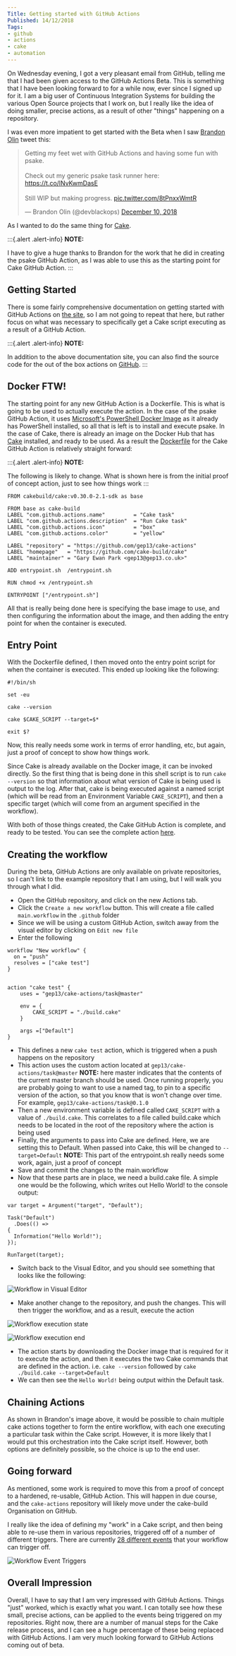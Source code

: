 ```yaml
---
Title: Getting started with GitHub Actions
Published: 14/12/2018
Tags:
- github
- actions
- cake
- automation
---
```


On Wednesday evening, I got a very pleasant email from GitHub, telling me that I had been given access to the GitHub Actions Beta.  This is something that I have been looking forward to for a while now, ever since I signed up for it.  I am a big user of Continuous Integration Systems for building the various Open Source projects that I work on, but I really like the idea of doing smaller, precise actions, as a result of other "things" happening on a repository.

I was even more impatient to get started with the Beta when I saw [Brandon Olin](https://twitter.com/devblackops) tweet this:

<blockquote class="twitter-tweet" data-lang="en"><p lang="en" dir="ltr">Getting my feet wet with GitHub Actions and having some fun with psake.<br><br>Check out my generic psake task runner here: <a href="https://t.co/lNvKwmDasE">https://t.co/lNvKwmDasE</a><br><br>Still WIP but making progress. <a href="https://t.co/8tPnxxWmtR">pic.twitter.com/8tPnxxWmtR</a></p>&mdash; Brandon Olin (@devblackops) <a href="https://twitter.com/devblackops/status/1072036355855671297?ref_src=twsrc%5Etfw">December 10, 2018</a></blockquote>
<script async src="https://platform.twitter.com/widgets.js" charset="utf-8"></script>

As I wanted to do the same thing for [Cake](https://cakebuild.net/).

:::{.alert .alert-info}
**NOTE:**

I have to give a huge thanks to Brandon for the work that he did in creating the psake GitHub Action, as I was able to use this as the starting point for Cake GitHub Action.
:::

## Getting Started

There is some fairly comprehensive documentation on getting started with GitHub Actions on [the site](https://developer.github.com/actions), so I am not going to repeat that here, but rather focus on what was necessary to specifically get a Cake script executing as a result of a GitHub Action.

:::{.alert .alert-info}
**NOTE:**

In addition to the above documentation site, you can also find the source code for the out of the box actions on [GitHub](https://github.com/actions).
:::

## Docker FTW!

The starting point for any new GitHub Action is a Dockerfile.  This is what is going to be used to actually execute the action.  In the case of the psake GitHub Action, it uses [Microsoft's PowerShell Docker Image](https://hub.docker.com/r/microsoft/powershell/) as it already has PowerShell installed, so all that is left is to install and execute psake.  In the case of Cake, there is already an image on the Docker Hub that has [Cake](https://hub.docker.com/r/cakebuild/cake) installed, and ready to be used.  As a result the [Dockerfile](https://github.com/gep13/cake-actions/blob/master/task/Dockerfile) for the Cake GitHub Action is relatively straight forward:

:::{.alert .alert-info}
**NOTE:**

The following is likely to change.  What is shown here is from the initial proof of concept action, just to see how things work
:::

```shell
FROM cakebuild/cake:v0.30.0-2.1-sdk as base

FROM base as cake-build
LABEL "com.github.actions.name"         = "Cake task"
LABEL "com.github.actions.description"  = "Run Cake task"
LABEL "com.github.actions.icon"         = "box"
LABEL "com.github.actions.color"        = "yellow"

LABEL "repository" = "https://github.com/gep13/cake-actions"
LABEL "homepage"   = "https://github.com/cake-build/cake"
LABEL "maintainer" = "Gary Ewan Park <gep13@gep13.co.uk>"

ADD entrypoint.sh  /entrypoint.sh

RUN chmod +x /entrypoint.sh

ENTRYPOINT ["/entrypoint.sh"]
```

All that is really being done here is specifying the base image to use, and then configuring the information about the image, and then adding the entry point for when the container is executed.

## Entry Point

With the Dockerfile defined, I then moved onto the entry point script for when the container is executed.  This ended up looking like the following:

```shell
#!/bin/sh

set -eu

cake --version

cake $CAKE_SCRIPT --target=$*

exit $?
```

Now, this really needs some work in terms of error handling, etc, but again, just a proof of concept to show how things work.

Since Cake is already available on the Docker image, it can be invoked directly.  So the first thing that is being done in this shell script is to run `cake --version` so that information about what version of Cake is being used is output to the log.  After that, cake is being executed against a named script (which will be read from an Environment Variable `CAKE_SCRIPT`), and then a specific target (which will come from an argument specified in the workflow).

With both of those things created, the Cake GitHub Action is complete, and ready to be tested.  You can see the complete action [here](https://github.com/gep13/cake-actions/tree/master/task).

## Creating the workflow

During the beta, GitHub Actions are only available on private repositories, so I can't link to the example repository that I am using, but I will walk you through what I did.

* Open the GitHub repository, and click on the new Actions tab.
* Click the `Create a new workflow` button.  This will create a file called `main.workflow` in the `.github` folder
* Since we will be using a custom GitHub Action, switch away from the visual editor by clicking on `Edit new file`
* Enter the following

```shell
workflow "New workflow" {
  on = "push"
  resolves = ["cake test"]
}


action "cake test" {
    uses = "gep13/cake-actions/task@master"

    env = {
        CAKE_SCRIPT = "./build.cake"
    }

    args =["Default"]
}
```

* This defines a new `cake test` action, which is triggered when a push happens on the repository
* This action uses the custom action located at `gep13/cake-actions/task@master` **NOTE:** here master indicates that the contents of the current master branch should be used.  Once running properly, you are probably going to want to use a named tag, to pin to a specific version of the action, so that you know that is won't change over time.  For example, `gep13/cake-actions/task@0.1.0`
* Then a new environment variable is defined called `CAKE_SCRIPT` with a value of `./build.cake`.  This correlates to a file called build.cake which needs to be located in the root of the repository where the action is being used
* Finally, the arguments to pass into Cake are defined.  Here, we are setting this to Default.  When passed into Cake, this will be changed to `--target=Default`  **NOTE:** This part of the entrypoint.sh really needs some work, again, just a proof of concept
* Save and commit the changes to the main.workflow
* Now that these parts are in place, we need a build.cake file.  A simple one would be the following, which writes out Hello World! to the console output:

```shell
var target = Argument("target", "Default");

Task("Default")
  .Does(() =>
{
  Information("Hello World!");
});

RunTarget(target);
```

* Switch back to the Visual Editor, and you should see something that looks like the following:

![Workflow in Visual Editor](https://gep13wpstorage.blob.core.windows.net/gep13/2018/12/14/workflow-in-visual-editor.png)

* Make another change to the repository, and push the changes.  This will then trigger the workflow, and as a result, execute the action

![Workflow execution state](https://gep13wpstorage.blob.core.windows.net/gep13/2018/12/14/workflow-execution-start.png)

![Workflow execution end](https://gep13wpstorage.blob.core.windows.net/gep13/2018/12/14/workflow-execution-end.png)

* The action starts by downloading the Docker image that is required for it to execute the action, and then it executes the two Cake commands that are defined in the action.  i.e. `cake --version` followed by `cake ./build.cake --target=Default`
* We can then see the `Hello World!` being output within the Default task.

## Chaining Actions

As shown in Brandon's image above, it would be possible to chain multiple cake actions together to form the entire workflow, with each one executing a particular task within the Cake script.  However, it is more likely that I would put this orchestration into the Cake script itself.  However, both options are definitely possible, so the choice is up to the end user.

## Going forward

As mentioned, some work is required to move this from a proof of concept to a hardened, re-usable, GitHub Action.  This will happen in due course, and the `cake-actions` repository will likely move under the cake-build Organisation on GitHub.

I really like the idea of defining my "work" in a Cake script, and then being able to re-use them in various repositories, triggered off of a number of different triggers.  There are currently [28 different events](https://developer.github.com/actions/creating-workflows/workflow-configuration-options/#events-supported-in-workflow-files) that your workflow can trigger off.

![Workflow Event Triggers](https://gep13wpstorage.blob.core.windows.net/gep13/2018/12/14/workflow-triggers.png)

## Overall Impression

Overall, I have to say that I am very impressed with GitHub Actions.  Things "just" worked, which is exactly what you want.  I can totally see how these small, precise actions, can be applied to the events being triggered on my repositories.  Right now, there are a number of manual steps for the Cake release process, and I can see a huge percentage of these being replaced with GitHub Actions.  I am very much looking forward to GitHub Actions coming out of beta.
